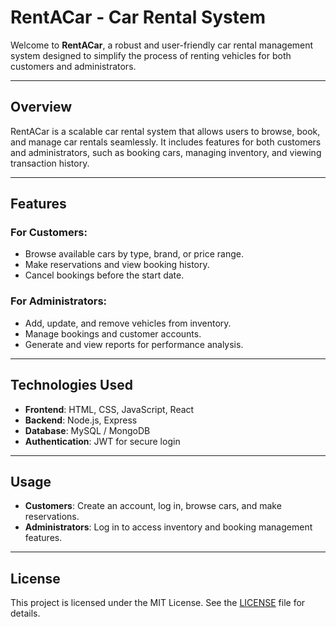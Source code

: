 

# RentACar - Car Rental System

Welcome to **RentACar**, a robust and user-friendly car rental management system designed to simplify the process of renting vehicles for both customers and administrators.


---

## Overview

RentACar is a scalable car rental system that allows users to browse, book, and manage car rentals seamlessly. It includes features for both customers and administrators, such as booking cars, managing inventory, and viewing transaction history.

---

## Features

### For Customers:
- Browse available cars by type, brand, or price range.
- Make reservations and view booking history.
- Cancel bookings before the start date.

### For Administrators:
- Add, update, and remove vehicles from inventory.
- Manage bookings and customer accounts.
- Generate and view reports for performance analysis.

---

## Technologies Used

- **Frontend**: HTML, CSS, JavaScript, React 
- **Backend**: Node.js, Express 
- **Database**: MySQL / MongoDB
- **Authentication**: JWT for secure login

---


## Usage

- **Customers**: Create an account, log in, browse cars, and make reservations.
- **Administrators**: Log in to access inventory and booking management features.

---

## License

This project is licensed under the MIT License. See the [LICENSE](LICENSE) file for details.

